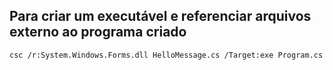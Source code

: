 ## Para criar um executável e referenciar arquivos externo ao programa criado
```
csc /r:System.Windows.Forms.dll HelloMessage.cs /Target:exe Program.cs
```